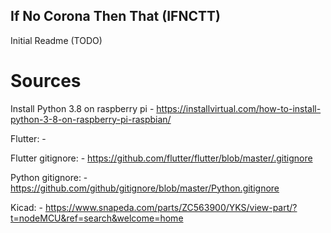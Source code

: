 ## If No Corona Then That (IFNCTT)

Initial Readme (TODO)

# Sources

Install Python 3.8 on raspberry pi
    - https://installvirtual.com/how-to-install-python-3-8-on-raspberry-pi-raspbian/

Flutter:
    - 

Flutter gitignore:
    - https://github.com/flutter/flutter/blob/master/.gitignore

Python gitignore:
    - https://github.com/github/gitignore/blob/master/Python.gitignore

Kicad:
    - https://www.snapeda.com/parts/ZC563900/YKS/view-part/?t=nodeMCU&ref=search&welcome=home

<!-- NodeMCU Documentation:
    - https://www.electronicwings.com/nodemcu/nodemcu-gpio-with-arduino-ide -->